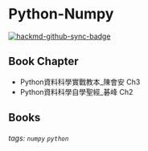 # Python-Numpy

[![hackmd-github-sync-badge](https://hackmd.io/1mGzKV3gQ82JWJkZMjtWWA/badge)](https://hackmd.io/1mGzKV3gQ82JWJkZMjtWWA)

## Book Chapter
* Python資料科學實戰教本_陳會安 Ch3
* Python資料科學自學聖經_碁峰 Ch2

## Books


###### tags: `numpy` `python`